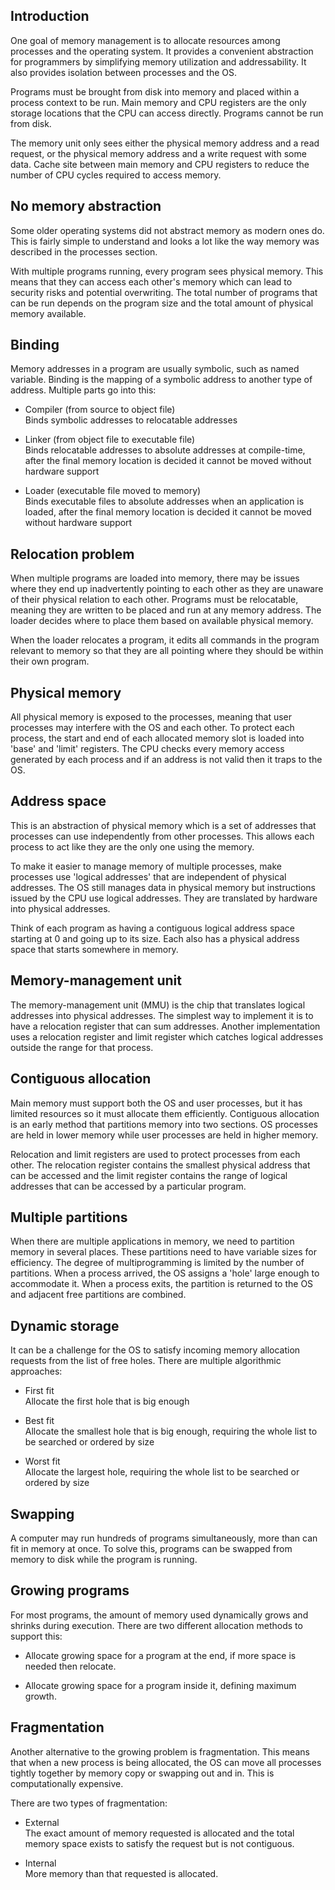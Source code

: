## Introduction

One goal of memory management is to allocate resources among processes and the operating system. It provides a convenient abstraction for programmers by simplifying memory utilization and addressability. It also provides isolation between processes and the OS.

Programs must be brought from disk into memory and placed within a process context to be run. Main memory and CPU registers are the only storage locations that the CPU can access directly. Programs cannot be run from disk.

The memory unit only sees either the physical memory address and a read request, or the physical memory address and a write request with some data. Cache site between main memory and CPU registers to reduce the number of CPU cycles required to access memory.

## No memory abstraction

Some older operating systems did not abstract memory as modern ones do. This is fairly simple to understand and looks a lot like the way memory was described in the processes section.

With multiple programs running, every program sees physical memory. This means that they can access each other's memory which can lead to security risks and potential overwriting. The total number of programs that can be run depends on the program size and the total amount of physical memory available.

## Binding

Memory addresses in a program are usually symbolic, such as named variable. Binding is the mapping of a symbolic address to another type of address. Multiple parts go into this:

- Compiler (from source to object file)  
  Binds symbolic addresses to relocatable addresses

- Linker (from object file to executable file)  
  Binds relocatable addresses to absolute addresses at compile-time, after the final memory location is decided it cannot be moved without hardware support

- Loader (executable file moved to memory)  
  Binds executable files to absolute addresses when an application is loaded, after the final memory location is decided it cannot be moved without hardware support

## Relocation problem

When multiple programs are loaded into memory, there may be issues where they end up inadvertently pointing to each other as they are unaware of their physical relation to each other. Programs must be relocatable, meaning they are written to be placed and run at any memory address. The loader decides where to place them based on available physical memory.

When the loader relocates a program, it edits all commands in the program relevant to memory so that they are all pointing where they should be within their own program.

## Physical memory

All physical memory is exposed to the processes, meaning that user processes may interfere with the OS and each other. To protect each process, the start and end of each allocated memory slot is loaded into 'base' and 'limit' registers. The CPU checks every memory access generated by each process and if an address is not valid then it traps to the OS.

## Address space

This is an abstraction of physical memory which is a set of addresses that processes can use independently from other processes. This allows each process to act like they are the only one using the memory.

To make it easier to manage memory of multiple processes, make processes use 'logical addresses' that are independent of physical addresses. The OS still manages data in physical memory but instructions issued by the CPU use logical addresses. They are translated by hardware into physical addresses.

Think of each program as having a contiguous logical address space starting at 0 and going up to its size. Each also has a physical address space that starts somewhere in memory.

## Memory-management unit

The memory-management unit (MMU) is the chip that translates logical addresses into physical addresses. The simplest way to implement it is to have a relocation register that can sum addresses. Another implementation uses a relocation register and limit register which catches logical addresses outside the range for that process.

## Contiguous allocation

Main memory must support both the OS and user processes, but it has limited resources so it must allocate them efficiently. Contiguous allocation is an early method that partitions memory into two sections. OS processes are held in lower memory while user processes are held in higher memory.

Relocation and limit registers are used to protect processes from each other. The relocation register contains the smallest physical address that can be accessed and the limit register contains the range of logical addresses that can be accessed by a particular program.

## Multiple partitions

When there are multiple applications in memory, we need to partition memory in several places. These partitions need to have variable sizes for efficiency. The degree of multiprogramming is limited by the number of partitions. When a process arrived, the OS assigns a 'hole' large enough to accommodate it. When a process exits, the partition is returned to the OS and adjacent free partitions are combined.

## Dynamic storage

It can be a challenge for the OS to satisfy incoming memory allocation requests from the list of free holes. There are multiple algorithmic approaches:

- First fit  
  Allocate the first hole that is big enough

- Best fit  
  Allocate the smallest hole that is big enough, requiring the whole list to be searched or ordered by size

- Worst fit  
  Allocate the largest hole, requiring the whole list to be searched or ordered by size

## Swapping

A computer may run hundreds of programs simultaneously, more than can fit in memory at once. To solve this, programs can be swapped from memory to disk while the program is running.

## Growing programs

For most programs, the amount of memory used dynamically grows and shrinks during execution. There are two different allocation methods to support this:

- Allocate growing space for a program at the end, if more space is needed then relocate.

- Allocate growing space for a program inside it, defining maximum growth.

## Fragmentation

Another alternative to the growing problem is fragmentation. This means that when a new process is being allocated, the OS can move all processes tightly together by memory copy or swapping out and in. This is computationally expensive.

There are two types of fragmentation:

- External  
  The exact amount of memory requested is allocated and the total memory space exists to satisfy the request but is not contiguous.

- Internal  
  More memory than that requested is allocated.
